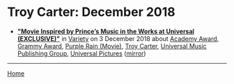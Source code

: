 # Troy Carter: December 2018

 - [**"Movie Inspired by Prince’s Music in the Works at Universal (EXCLUSIVE)"**](https://variety.com/2018/film/news/universal-original-movie-inspired-by-princes-music-1203067739/) in [Variety](https://variety.com/) on 3 December 2018 about [Academy Award](https://bjmdotnet.github.io/pr1nc3/topics/academy-award/), [Grammy Award](https://bjmdotnet.github.io/pr1nc3/topics/grammy-award/), [Purple Rain (Movie)](https://bjmdotnet.github.io/pr1nc3/topics/movie/purple-rain/), [Troy Carter](https://bjmdotnet.github.io/pr1nc3/topics/troy-carter/), [Universal Music Publishing Group](https://bjmdotnet.github.io/pr1nc3/topics/universal-music-publishing-group/), [Universal Pictures](https://bjmdotnet.github.io/pr1nc3/topics/universal-pictures/) ([mirror](https://web.archive.org/web/*/https://variety.com/2018/film/news/universal-original-movie-inspired-by-princes-music-1203067739/))

----

[Home](./)
